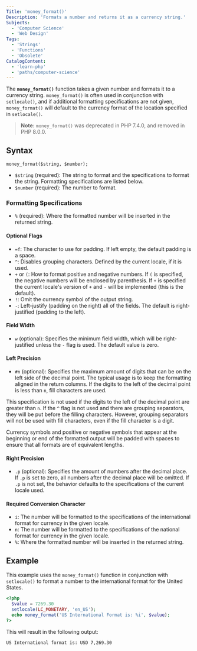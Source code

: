 ```yaml
---
Title: 'money_format()'
Description: 'Formats a number and returns it as a currency string.'
Subjects:
  - 'Computer Science'
  - 'Web Design'
Tags:
  - 'Strings'
  - 'Functions'
  - 'Obsolete'
CatalogContent:
  - 'learn-php'
  - 'paths/computer-science'
---
```


The **`money_format()`** function takes a given number and formats it to a currency string. `money_format()` is often used in conjunction with `setlocale()`, and if additional formatting specifications are not given, `money_format()` will default to the currency format of the location specified in `setlocale()`.

> **Note:** `money_format()` was deprecated in PHP 7.4.0, and removed in PHP 8.0.0.

## Syntax

```pseudo
money_format($string, $number);
```

- `$string` (required): The string to format and the specifications to format the string. Formatting specifications are listed below.
- `$number` (required): The number to format.

### Formatting Specifications

- `%` (required): Where the formatted number will be inserted in the returned string.

#### Optional Flags

- `=f`: The character to use for padding. If left empty, the default padding is a space.
- `^`: Disables grouping characters. Defined by the current locale, if it is used.
- `+` or `(`: How to format positive and negative numbers. If `(` is specified, the negative numbers will be enclosed by parenthesis. If `+` is specified the current locale's version of `+` and `-` will be implemented (this is the default).
- `!`: Omit the currency symbol of the output string.
- `-`: Left-justify (padding on the right) all of the fields. The default is right-justified (padding to the left).

#### Field Width

- `w` (optional): Specifies the minimum field width, which will be right-justified unless the `-` flag is used. The default value is zero.

#### Left Precision

- `#n` (optional): Specifies the maximum amount of digits that can be on the left side of the decimal point. The typical usage is to keep the formatting aligned in the return columns. If the digits to the left of the decimal point is less than `n`, fill characters are used.

This specification is not used if the digits to the left of the decimal point are greater than `n`. If the `^` flag is not used and there are grouping separators, they will be put before the filling characters. However, grouping separators will not be used with fill characters, even if the fill character is a digit.

Currency symbols and positive or negative symbols that appear at the beginning or end of the formatted output will be padded with spaces to ensure that all formats are of equivalent lengths.

#### Right Precision

- `.p` (optional): Specifies the amount of numbers after the decimal place. If `.p` is set to zero, all numbers after the decimal place will be omitted. If `.p` is not set, the behavior defaults to the specifications of the current locale used.

#### Required Conversion Character

- `i`: The number will be formatted to the specifications of the international format for currency in the given locale.
- `n`: The number will be formatted to the specifications of the national format for currency in the given locale.
- `%`: Where the formatted number will be inserted in the returned string.

## Example

This example uses the `money_format()` function in conjunction with `setlocale()` to format a number to the international format for the United States.

```php
<?php
  $value = 7269.30
  setlocale(LC_MONETARY, 'en_US');
  echo money_format('US International Format is: %i', $value);
?>
```

This will result in the following output:

```shell
US International format is: USD 7,269.30
```
